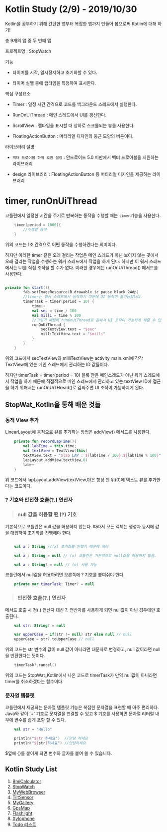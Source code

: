 # Kotlin Study (2/9) - 2019/10/30

Kotlin을 공부하기 위해 간단한 앱부터 복잡한 앱까지 만들어 봄으로써 Kotlin에 대해 하기!

총 9개의 앱 중 두 번째 앱

프로젝트명 : StopWatch

기능

* 타이머를 시작, 일시정지하고 초기화할 수 있다.
  
* 타이머 실핼 중에 랩타임을 특정하여 표시한다.

핵심 구성요소

* Timer : 일정 시간 간격으로 코드를 백그라운드 스레드에서 실행한다.
  
* RunOnUiThread : 메인 스레드에서 UI를 갱신한다.
  
* ScrollView : 랩타임을 표시할 때 상하로 스크롤되는 뷰를 사용한다.

* FloatingActionButton : 머티리얼 디자인의 둥근 모양의 버튼이다.

라이브러리 설명

* `백터 드로어블 하위 호환 설정` : 안드로이드 5.0 미만에서 벡터 드로어블을 지원하는 라이브러리
  
* design 라이브러리 : FloatingActionButton 등 머티리얼 디자인을 제공하는 라이브러리


# timer, runOnUiThread

코틀린에서 일정한 시간을 주기로 반복하는 동작을 수행할 때는 `timer`기능을 사용한다. 

```Kotlin
    timer(period = 1000){
        //수행할 동작
    }
```
위의 코드는 1초 간격으로 어떤 동작을 수행하겠다는 의미이다.

하지만 이러한 timer 같은 오래 걸리는 작업은 메인 스레드가 아닌 보이지 않는 곳에서 오래 걸리는 작업을 수행하는 워커 스레드에서 작업을 하게 된다. 하지만 이 워커 스레드에서는 UI를 직접 조작을 할 수가 없다. 이러한 경우에는 runOnUiThread() 메서드를 사용한다.

```kotlin

private fun start(){
        fab.setImageResource(R.drawable.ic_pause_black_24dp)
        //timer는 워커 스레드에서 동작하기 땨문에 UI 동작이 불가능합니다.
        timerTask = timer(period = 10) {
            time++
            val sec = time / 100
            val milli = time % 100
            //그렇기 때문에 runOnUiThread로 감싸서 UI 조작이 가능하게 해줄 수 있습니다.
            runOnUiThread {
                secTextView.text = "$sec"
                milliTextView.text = "$milli"
            }
        }
    }

```

위의 코드에서 secTextView와 milliTextView는 activity_main.xml에 각각 TextView에 있는 메인 스레드에서 관리하는 ID 값들이다. 

하지만 timerTask = timer(period = 10) 블록 안은 메인스레드가 아닌 워커 스레드에서 작업을 하기 때문에 직접적으로 메인 스레드에서 관리하고 있는 textView ID에 접근을 하기 위해서는 runOnUiTHread()로 감싸주면 UI 조작이 가능하지게 된다.


## StopWat_Kotlin을 통해 배운 것들

### 동적 View 추가

LinearLayout에 동적으로 뷰를 추가하는 방법은 addView() 메서드를 사용한다.

```kotlin
    private fun recordLapTime(){
        val labTime = this.time;
        val textView = TextView(this)
        textView.text = "$lab LAP : ${labTime / 100}.${labTime % 100}"
        lapLayout.addView(textView,0)
        lab++
    }
```

위 코드에서 lapLayout.addView(textView,0)은 항상 맨 위(0)에 텍스트 뷰를 추가한다는 코드이다.

### ? 기호와 안전한 호출(?.) 연산자

> ### null 값을 허용할 땐 (?) 기호

기본적으로 코틀린은 null 값을 허용하지 않는다. 따라서 모든 객체는 생성과 동시에 값을 대입하여 초기화를 진행해야 한다.

```kotlin

    val a : String //(x) 초기화를 안했기 때문에 에러

    val a : String = null // (x) 코틀린은 기본적으로 null값을 허용하지 않음.

    val a : String? = null // (o) 사용 가능
```

코틀린에서 null값을 허용하려면 오른쪽에 ? 기호를 붙여줘야 한다.

```kotlin
    private var timerTask: Timer? = null
```

>### 안전한 호출(?.) 연산자

메서드 호출 시 점(.) 연산자 대신 ?. 연산자를 사용하게 되면 null값이 아닌 경우에만 호출된다. 

```kotlin
    val str: String? = null

    var upperCase = if(str != null) str else null // null
    upperCase = str?.toUpperCase // null
```

위의 코드는 str 변수의 값이 null 값이 아니라면 대문자로 변경하고, null 값이라면 null을 반환한다는 뜻이다.

```kotlin
    timerTask?.cancel()
```

위의 코드는 StopWat_Kotlin에서 나온 코드로 timerTask가 만약 null값이 아니라면 timer를 취소하겠다는 함수이다.


### 문자열 템플릿

코틀린에서 제공되는 문자열 템플릿 기능은 복잡한 문자열을 표현할 때 아주 편리하다. Java와 같이 '+' 기호로 문자열을 연결할 수 있고 $ 기호를 사용하면 문자열 리터럴 내부에 변수를 쉽게 포함 할 수 있다.

```kotlin
    val str = "Hello"

    println("$str 하세요")  //안녕 하세요
    println("${str}하세요") //안녕하세요

```

$옆에 {}를 붙이게 되면 변수와 글자를 붙여 쓸 수 있습니다.

## Kotlin Study List

1. [BmiCalculator](https://github.com/hkd0694/BmiCalc_Kotlin)
2. [StopWatch](https://github.com/hkd0694/StopWat_Kotlin)
3. [MyWebBrowser](https://github.com/hkd0694/MyWeb_Kotlin)
4. [TiltSensor](https://github.com/hkd0694/TSens_Kotlin)
5. [MyGallery](https://github.com/hkd0694/MGallery_Kotlin)
6. [GpsMap](https://github.com/hkd0694/GpsMap_Kotlin)
7. [Flashlight](https://github.com/hkd0694/FLight_Kotlin)
8. [Xylophone](https://github.com/hkd0694/Xyloph_Kotlin)
9. [Todo 리스트](https://github.com/hkd0694/TodoList_Kotlin)